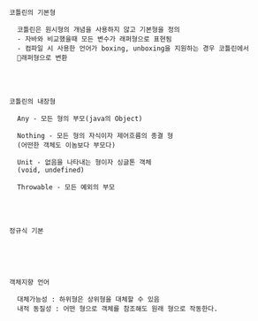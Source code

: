 `코틀린의 기본형`

```
  코틀린은 원시형의 개념을 사용하지 않고 기본형을 정의
  - 자바와 비교했을때 모든 변수가 래퍼형으로 표현됨
  - 컴파일 시 사용한 언어가 boxing, unboxing을 지원하는 경우 코틀린에서
  래퍼형으로 변환
```
<br />
<br />

`코틀린의 내장형`
```
  Any - 모든 형의 부모(java의 Object)

  Nothing - 모든 형의 자식이자 제어흐름의 종결 형
  (어떤한 객체도 이놈보다 부모다)

  Unit - 없음을 나타내는 형이자 싱글톤 객체
  (void, undefined)

  Throwable - 모든 예외의 부모
```
<br />
<br />

`정규식 기본`
```
```

<br />
<br />

`객체지향 언어`
```
  대체가능성 : 하위형은 상위형을 대체할 수 있음
  내적 동질성 : 어떤 형으로 객체를 참조해도 원래 형으로 작동한다.
  
```
